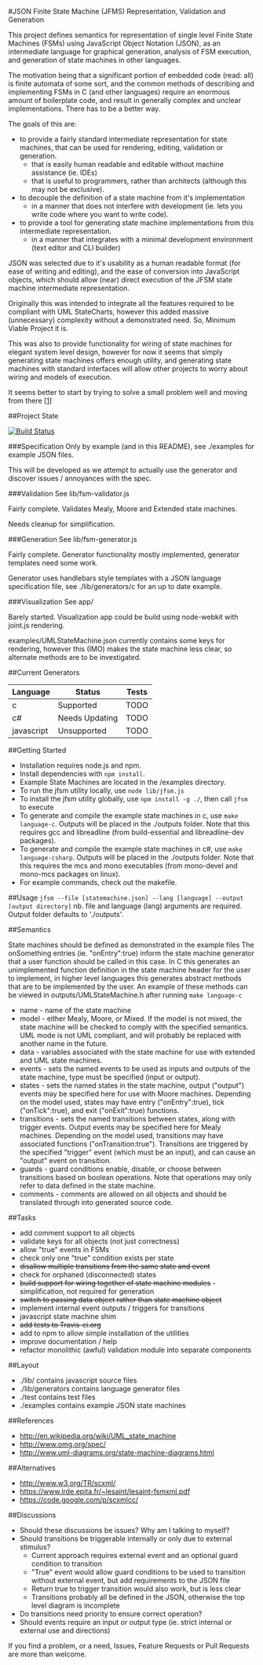 #JSON Finite State Machine (JFMS) Representation, Validation and Generation


This project defines semantics for representation of single level Finite State Machines (FSMs) using JavaScript Object Notation (JSON), as an intermediate language for graphical generation, analysis of FSM execution, and generation of state machines in other languages.


The motivation being that a significant portion of embedded code (read: all) is finite automata of some sort, and the common methods of describing and implementing FSMs in C (and other languages) require an enormous amount of boilerplate code, and result in generally complex and unclear implementations. There has to be a better way.


The goals of this are:
 - to provide a fairly standard intermediate representation for state machines, that can be used for rendering, editing, validation or generation.
   - that is easily human readable and editable without machine assistance (ie. IDEs)
   - that is useful to programmers, rather than architects (although this may not be exclusive).
 - to decouple the definition of a state machine from it's implementation
   - in a manner that does not interfere with development (ie. lets you write code where you want to write code).
 - to provide a tool for generating state machine implementations from this intermediate representation.
   - in a manner that integrates with a minimal development environment (text editor and CLI builder)


JSON was selected due to it's usability as a human readable format (for ease of writing and editing), and the ease of conversion into JavaScript objects, which should allow (near) direct execution of the JFSM state machine intermediate representation.


Originally this was intended to integrate all the features required to be compliant with UML StateCharts, however this added massive (unnecessary) complexity without a demonstrated need. So, Minimum Viable Project it is.

This was also to provide functionality for wiring of state machines for elegant system level design, however for now it seems that simply generating state machines offers enough utility, and generating state machines with standard interfaces will allow other projects to worry about wiring and models of execution.

It seems better to start by trying to solve a small problem well and moving from there [[1](https://en.wikipedia.org/wiki/John_Gall_(author)#Gall.27s_law)]

##Project State

[![Build Status](https://travis-ci.org/ryankurte/jfsm.svg)](https://travis-ci.org/ryankurte/jfsm)

###Specification
Only by example (and in this README), see ./examples for example JSON files.

This will be developed as we attempt to actually use the generator and discover issues / annoyances with the spec.

###Validation
See lib/fsm-validator.js

Fairly complete. Validates Mealy, Moore and Extended state machines.

Needs cleanup for simplification.

###Generation
See lib/fsm-generator.js

Fairly complete. Generator functionality mostly implemented, generator templates need some work.

Generator uses handlebars style templates with a JSON language specification file, see ./lib/generators/c for an up to date example.

###Visualization
See app/

Barely started. Visualization app could be build using node-webkit with joint.js rendering.

examples/UMLStateMachine.json currently contains some keys for rendering, however this (IMO) makes the state machine less clear, so alternate methods are to be investigated.

##Current Generators

| Language      | Status        		      | Tests  |
| ------------- |-----------------------|--------|
| c     		      | Supported             | TODO   |
| c#	           | Needs Updating        | TODO   |
| javascript 	  | Unsupported           | TODO   |

##Getting Started

 - Installation requires node.js and npm.
 - Install dependencies with `npm install`.
 - Example State Machines are located in the /examples directory.
 - To run the jfsm utility locally, use `node lib/jfsm.js`
 - To install the jfsm utility globally, use `npm install -g ./`, then call `jfsm` to execute
 - To generate and compile the example state machines in c, use `make language-c`. Outputs will be placed in the ./outputs folder. Note that this requires gcc and libreadline (from build-essential and libreadline-dev packages).
 - To generate and compile the example state machines in c#, use `make language-csharp`. Outputs will be placed in the ./outputs folder. Note that this requires the mcs and mono executables (from mono-devel and mono-mcs packages on linux).
 - For example commands, check out the makefile.

##Usage
`jfsm --file [statemachine.json] --lang [language] --output [output directory]`
nb. file and language (lang) arguments are required. Output folder defaults to './outputs'.

##Semantics

State machines should be defined as demonstrated in the example files
The onSomething entries (ie. "onEntry":true) inform the state machine generator that a user function should be called in this case. In C this generates an unimplemented function definition in the state machine header for the user to implement, in higher level languages this generates abstract methods that are to be implemented by the user.
An example of these methods can be viewed in outputs/UMLStateMachine.h after running `make language-c`

 - name - name of the state machine
 - model - either Mealy, Moore, or Mixed. If the model is not mixed, the state machine will be checked to comply with the specified semantics. UML mode is not UML compliant, and will probably be replaced with another name in the future.
 - data - variables associated with the state machine for use with extended and UML state machines.
 - events - sets the named events to be used as inputs and outputs of the state machine, type must be specified (input or output).
 - states - sets the named states in the state machine, output ("output") events may be specified here for use with Moore machines. Depending on the model used, states may have entry ("onEntry":true), tick ("onTick":true), and exit ("onExit":true) functions.
 - transitions - sets the named transitions between states, along with trigger events. Output events may be specified here for Mealy machines. Depending on the model used, transitions may have associated functions ("onTransition:true"). Transitions are triggered by the specified "trigger" event (which must be an input), and can cause an "output" event on transition.
 - guards - guard conditions enable, disable, or choose between transitions based on boolean operations. Note that operations may only refer to data defined in the state machine.
 - comments - comments are allowed on all objects and should be translated through into generated source code.

##Tasks

 - add comment support to all objects
 - validate keys for all objects (not just correctness)
 - allow "true" events in FSMs
 - check only one "true" condition exists per state
 - ~~disallow multiple transitions from the same state and event~~
 - check for orphaned (disconnected) states
 - ~~build support for wiring together of state machine modules~~ - simplification, not required for generation
 - ~~switch to passing data object rather than state machine object~~
 - implement internal event outputs / triggers for transitions
 - javascript state machine shim
 - ~~add tests to Travis-ci.org~~
 - add to npm to allow simple installation of the utilities
 - improve documentation / help
 - refactor monolithic (awful) validation module into separate components

##Layout

 - ./lib/ contains javascript source files
 - ./lib/generators contains language generator files
 - ./test contains test files
 - ./examples contains example JSON state machines

##References

 - http://en.wikipedia.org/wiki/UML_state_machine
 - http://www.omg.org/spec/
 - http://www.uml-diagrams.org/state-machine-diagrams.html

##Alternatives
 - http://www.w3.org/TR/scxml/
 - https://www.lrde.epita.fr/~lesaint/lesaint-fsmxml.pdf
 - https://code.google.com/p/scxmlcc/

##Discussions
 - Should these discussions be issues? Why am I talking to myself?
 - Should transitions be triggerable internally or only due to external stimulus?
   - Current approach requires external event and an optional guard condition to transition
   - "True" event would allow guard conditions to be used to transition without external event, but add requirements to the JSON file
   - Return true to trigger transition would also work, but is less clear
   - Transitions probably all be defined in the JSON, otherwise the top level diagram is incomplete
 - Do transitions need priority to ensure correct operation?
 - Should events require an input or output type (ie. strict internal or external use and directions)


If you find a problem, or a need, Issues, Feature Requests or Pull Requests are more than welcome.
